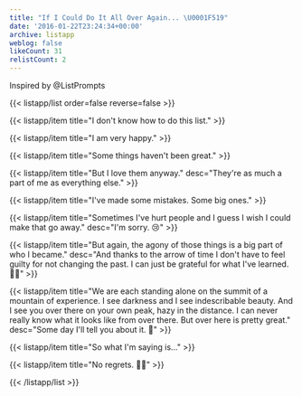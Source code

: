 ```yaml
---
title: "If I Could Do It All Over Again... \U0001F519"
date: '2016-01-22T23:24:34+00:00'
archive: listapp
weblog: false
likeCount: 31
relistCount: 2
---
```


Inspired by @ListPrompts

<!--more-->

{{< listapp/list order=false reverse=false >}}

   {{< listapp/item title="I don't know how to do this list." >}}

   {{< listapp/item title="I am very happy." >}}

   {{< listapp/item title="Some things haven't been great." >}}

   {{< listapp/item title="But I love them anyway."
      desc="They're as much a part of me as everything else." >}}

   {{< listapp/item title="I've made some mistakes. Some big ones." >}}

   {{< listapp/item title="Sometimes I've hurt people and I guess I wish I could make that go away."
      desc="I'm sorry. 😢" >}}

   {{< listapp/item title="But again, the agony of those things is a big part of who I became."
      desc="And thanks to the arrow of time I don't have to feel guilty for not changing the past. I can just be grateful for what I've learned. 🙏🏼" >}}

   {{< listapp/item title="We are each standing alone on the summit of a mountain of experience. I see darkness and I see indescribable beauty. And I see you over there on your own peak, hazy in the distance. I can never really know what it looks like from over there. But over here is pretty great."
      desc="Some day I'll tell you about it. 👫" >}}

   {{< listapp/item title="So what I'm saying is..." >}}

   {{< listapp/item title="No regrets. 🙅🏾" >}}

{{< /listapp/list >}}
